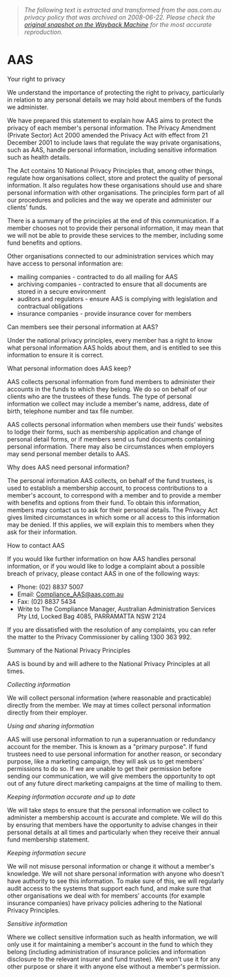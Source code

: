 > *The following text is extracted and transformed from the aas.com.au privacy policy that was archived on 2008-06-22. Please check the [original snapshot on the Wayback Machine](https://web.archive.org/web/20080622143801id_/http%3A//www.aas.com.au/privacy.htm) for the most accurate reproduction.*

# AAS

Your right to privacy

We understand the importance of protecting the right to privacy, particularly in relation to any personal details we may hold about members of the funds we administer.

We have prepared this statement to explain how AAS aims to protect the privacy of each member's personal information. The Privacy Amendment (Private Sector) Act 2000 amended the Privacy Act with effect from 21 December 2001 to include laws that regulate the way private organisations, such as AAS, handle personal information, including sensitive information such as health details.

The Act contains 10 National Privacy Principles that, among other things, regulate how organisations collect, store and protect the quality of personal information. It also regulates how these organisations should use and share personal information with other organisations. The principles form part of all our procedures and policies and the way we operate and administer our clients' funds.

There is a summary of the principles at the end of this communication. If a member chooses not to provide their personal information, it may mean that we will not be able to provide these services to the member, including some fund benefits and options.

Other organisations connected to our administration services which may have access to personal information are:

  * mailing companies - contracted to do all mailing for AAS
  * archiving companies - contracted to ensure that all documents are stored in a secure environment
  * auditors and regulators - ensure AAS is complying with legislation and contractual obligations
  * insurance companies - provide insurance cover for members



Can members see their personal information at AAS?

Under the national privacy principles, every member has a right to know what personal information AAS holds about them, and is entitled to see this information to ensure it is correct.

What personal information does AAS keep?

AAS collects personal information from fund members to administer their accounts in the funds to which they belong. We do so on behalf of our clients who are the trustees of these funds. The type of personal information we collect may include a member's name, address, date of birth, telephone number and tax file number.

AAS collects personal information when members use their funds' websites to lodge their forms, such as membership application and change of personal detail forms, or if members send us fund documents containing personal information. There may also be circumstances when employers may send personal member details to AAS.

Why does AAS need personal information?

The personal information AAS collects, on behalf of the fund trustees, is used to establish a membership account, to process contributions to a member's account, to correspond with a member and to provide a member with benefits and options from their fund. To obtain this information, members may contact us to ask for their personal details. The Privacy Act gives limited circumstances in which some or all access to this information may be denied. If this applies, we will explain this to members when they ask for their information.

How to contact AAS

If you would like further information on how AAS handles personal information, or if you would like to lodge a complaint about a possible breach of privacy, please contact AAS in one of the following ways: 

  * Phone: (02) 8837 5007
  * Email: Compliance_AAS@aas.com.au
  * Fax: (02) 8837 5434
  * Write to The Compliance Manager, Australian Administration Services Pty Ltd, Locked Bag 4085, PARRAMATTA NSW 2124



If you are dissatisfied with the resolution of any complaints, you can refer the matter to the Privacy Commissioner by calling 1300 363 992.

Summary of the National Privacy Principles

AAS is bound by and will adhere to the National Privacy Principles at all times.

_Collecting information_

We will collect personal information (where reasonable and practicable) directly from the member. We may at times collect personal information directly from their employer.

_Using and sharing information_

AAS will use personal information to run a superannuation or redundancy account for the member. This is known as a "primary purpose". If fund trustees need to use personal information for another reason, or secondary purpose, like a marketing campaign, they will ask us to get members' permissions to do so. If we are unable to get their permission before sending our communication, we will give members the opportunity to opt out of any future direct marketing campaigns at the time of mailing to them.

_Keeping information accurate and up to date_

We will take steps to ensure that the personal information we collect to administer a membership account is accurate and complete. We will do this by ensuring that members have the opportunity to advise changes in their personal details at all times and particularly when they receive their annual fund membership statement.

_Keeping information secure_

We will not misuse personal information or change it without a member's knowledge. We will not share personal information with anyone who doesn't have authority to see this information. To make sure of this, we will regularly audit access to the systems that support each fund, and make sure that other organisations we deal with for members' accounts (for example insurance companies) have privacy policies adhering to the National Privacy Principles.

_Sensitive information_

Where we collect sensitive information such as health information, we will only use it for maintaining a member's account in the fund to which they belong (including administration of insurance policies and information disclosure to the relevant insurer and fund trustee). We won't use it for any other purpose or share it with anyone else without a member's permission.
